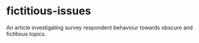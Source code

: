 # fictitious-issues
An article investigating survey respondent behaviour towards obscure and fictitious topics. 
